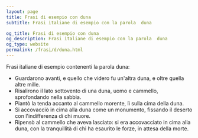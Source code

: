 ```yaml
---
layout: page
title: Frasi di esempio con duna 
subtitle: Frasi italiane di esempio con la parola  duna

og_title: Frasi di esempio con duna 
og_description: Frasi italiane di esempio con la parola  duna
og_type: website
permalink: /frasi/d/duna.html
---
```


Frasi italiane di esempio contenenti la parola duna:


- Guardarono avanti, e quello che videro fu un'altra duna, e oltre quella altre mille.
- Risalirono il lato sottovento di una duna, uomo e cammello, sprofondando nella sabbia.
- Piantò la tenda accanto al cammello morente, lì sulla cima della duna.
- Si accovacciò in cima alla duna come un monumento, fissando il deserto con l'indifferenza di chi muore.
- Ripensò al cammello che aveva lasciato: si era accovacciato in cima alla duna, con la tranquillità di chi ha esaurito le forze, in attesa della morte.

